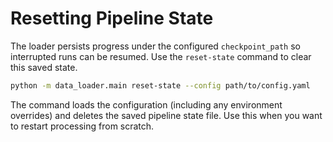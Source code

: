 # Resetting Pipeline State

The loader persists progress under the configured `checkpoint_path` so interrupted runs can be resumed.
Use the `reset-state` command to clear this saved state.

```bash
python -m data_loader.main reset-state --config path/to/config.yaml
```

The command loads the configuration (including any environment overrides) and deletes the saved pipeline state file. Use this when you want to restart processing from scratch.

